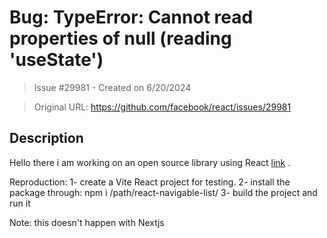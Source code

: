 # Bug: TypeError: Cannot read properties of null (reading 'useState')

> Issue #29981 - Created on 6/20/2024

> Original URL: https://github.com/facebook/react/issues/29981

## Description

Hello there i am working on an open source library using React [link](https://github.com/sadiki-o/react-navigable-list) .

Reproduction:
1- create a Vite React project for testing.
2- install the package through: npm i /path/react-navigable-list/
3- build the project and run it

Note: this doesn't happen with Nextjs
